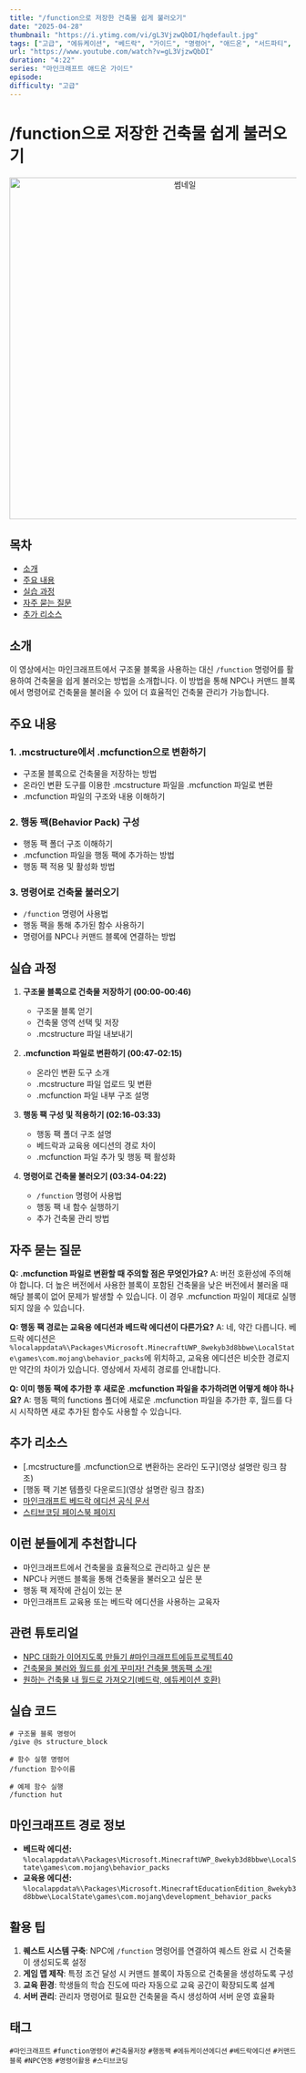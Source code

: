 ```yaml
---
title: "/function으로 저장한 건축물 쉽게 불러오기"
date: "2025-04-28"
thumbnail: "https://i.ytimg.com/vi/gL3VjzwQbDI/hqdefault.jpg"
tags: ["고급", "에듀케이션", "베드락", "가이드", "명령어", "애드온", "서드파티", "프로그램", "입문자", "설계자", "롱폼"]
url: "https://www.youtube.com/watch?v=gL3VjzwQbDI"
duration: "4:22"
series: "마인크래프트 애드온 가이드"
episode: 
difficulty: "고급"
---
```


# /function으로 저장한 건축물 쉽게 불러오기

<div align="center">
<img src="https://i.ytimg.com/vi/gL3VjzwQbDI/hqdefault.jpg" alt="썸네일" width="600"/>
</div>

## 목차
- [소개](#소개)
- [주요 내용](#주요-내용)
- [실습 과정](#실습-과정)
- [자주 묻는 질문](#자주-묻는-질문)
- [추가 리소스](#추가-리소스)

## 소개
이 영상에서는 마인크래프트에서 구조물 블록을 사용하는 대신 `/function` 명령어를 활용하여 건축물을 쉽게 불러오는 방법을 소개합니다. 이 방법을 통해 NPC나 커맨드 블록에서 명령어로 건축물을 불러올 수 있어 더 효율적인 건축물 관리가 가능합니다.

## 주요 내용

### 1. .mcstructure에서 .mcfunction으로 변환하기
- 구조물 블록으로 건축물을 저장하는 방법
- 온라인 변환 도구를 이용한 .mcstructure 파일을 .mcfunction 파일로 변환
- .mcfunction 파일의 구조와 내용 이해하기

### 2. 행동 팩(Behavior Pack) 구성
- 행동 팩 폴더 구조 이해하기
- .mcfunction 파일을 행동 팩에 추가하는 방법
- 행동 팩 적용 및 활성화 방법

### 3. 명령어로 건축물 불러오기
- `/function` 명령어 사용법
- 행동 팩을 통해 추가된 함수 사용하기
- 명령어를 NPC나 커맨드 블록에 연결하는 방법

## 실습 과정

1. **구조물 블록으로 건축물 저장하기 (00:00-00:46)**
   - 구조물 블록 얻기
   - 건축물 영역 선택 및 저장
   - .mcstructure 파일 내보내기

2. **.mcfunction 파일로 변환하기 (00:47-02:15)**
   - 온라인 변환 도구 소개
   - .mcstructure 파일 업로드 및 변환
   - .mcfunction 파일 내부 구조 설명

3. **행동 팩 구성 및 적용하기 (02:16-03:33)**
   - 행동 팩 폴더 구조 설명
   - 베드락과 교육용 에디션의 경로 차이
   - .mcfunction 파일 추가 및 행동 팩 활성화

4. **명령어로 건축물 불러오기 (03:34-04:22)**
   - `/function` 명령어 사용법
   - 행동 팩 내 함수 실행하기
   - 추가 건축물 관리 방법

## 자주 묻는 질문

**Q: .mcfunction 파일로 변환할 때 주의할 점은 무엇인가요?**
A: 버전 호환성에 주의해야 합니다. 더 높은 버전에서 사용한 블록이 포함된 건축물을 낮은 버전에서 불러올 때 해당 블록이 없어 문제가 발생할 수 있습니다. 이 경우 .mcfunction 파일이 제대로 실행되지 않을 수 있습니다.

**Q: 행동 팩 경로는 교육용 에디션과 베드락 에디션이 다른가요?**
A: 네, 약간 다릅니다. 베드락 에디션은 `%localappdata%\Packages\Microsoft.MinecraftUWP_8wekyb3d8bbwe\LocalState\games\com.mojang\behavior_packs`에 위치하고, 교육용 에디션은 비슷한 경로지만 약간의 차이가 있습니다. 영상에서 자세히 경로를 안내합니다.

**Q: 이미 행동 팩에 추가한 후 새로운 .mcfunction 파일을 추가하려면 어떻게 해야 하나요?**
A: 행동 팩의 functions 폴더에 새로운 .mcfunction 파일을 추가한 후, 월드를 다시 시작하면 새로 추가된 함수도 사용할 수 있습니다.

## 추가 리소스
- [.mcstructure를 .mcfunction으로 변환하는 온라인 도구](영상 설명란 링크 참조)
- [행동 팩 기본 템플릿 다운로드](영상 설명란 링크 참조)
- [마인크래프트 베드락 에디션 공식 문서](https://docs.microsoft.com/en-us/minecraft/creator/)
- [스티브코딩 페이스북 페이지](https://www.facebook.com/stvcoding/)

## 이런 분들에게 추천합니다
- 마인크래프트에서 건축물을 효율적으로 관리하고 싶은 분
- NPC나 커맨드 블록을 통해 건축물을 불러오고 싶은 분
- 행동 팩 제작에 관심이 있는 분
- 마인크래프트 교육용 또는 베드락 에디션을 사용하는 교육자

## 관련 튜토리얼
- [NPC 대화가 이어지도록 만들기 #마인크래프트에듀프로젝트40](링크)
- [건축물을 불러와 월드를 쉽게 꾸미자! 건축물 행동팩 소개!](링크)
- [원하는 건축물 내 월드로 가져오기(베드락, 에듀케이션 호환)](링크)

## 실습 코드
```
# 구조물 블록 명령어
/give @s structure_block

# 함수 실행 명령어
/function 함수이름

# 예제 함수 실행
/function hut
```

## 마인크래프트 경로 정보
- **베드락 에디션:**
  `%localappdata%\Packages\Microsoft.MinecraftUWP_8wekyb3d8bbwe\LocalState\games\com.mojang\behavior_packs`
- **교육용 에디션:**
  `%localappdata%\Packages\Microsoft.MinecraftEducationEdition_8wekyb3d8bbwe\LocalState\games\com.mojang\development_behavior_packs`

## 활용 팁
1. **퀘스트 시스템 구축**: NPC에 `/function` 명령어를 연결하여 퀘스트 완료 시 건축물이 생성되도록 설정
2. **게임 맵 제작**: 특정 조건 달성 시 커맨드 블록이 자동으로 건축물을 생성하도록 구성
3. **교육 환경**: 학생들의 학습 진도에 따라 자동으로 교육 공간이 확장되도록 설계
4. **서버 관리**: 관리자 명령어로 필요한 건축물을 즉시 생성하여 서버 운영 효율화

## 태그
`#마인크래프트` `#function명령어` `#건축물저장` `#행동팩` `#에듀케이션에디션` `#베드락에디션` `#커맨드블록` `#NPC연동` `#명령어활용` `#스티브코딩`